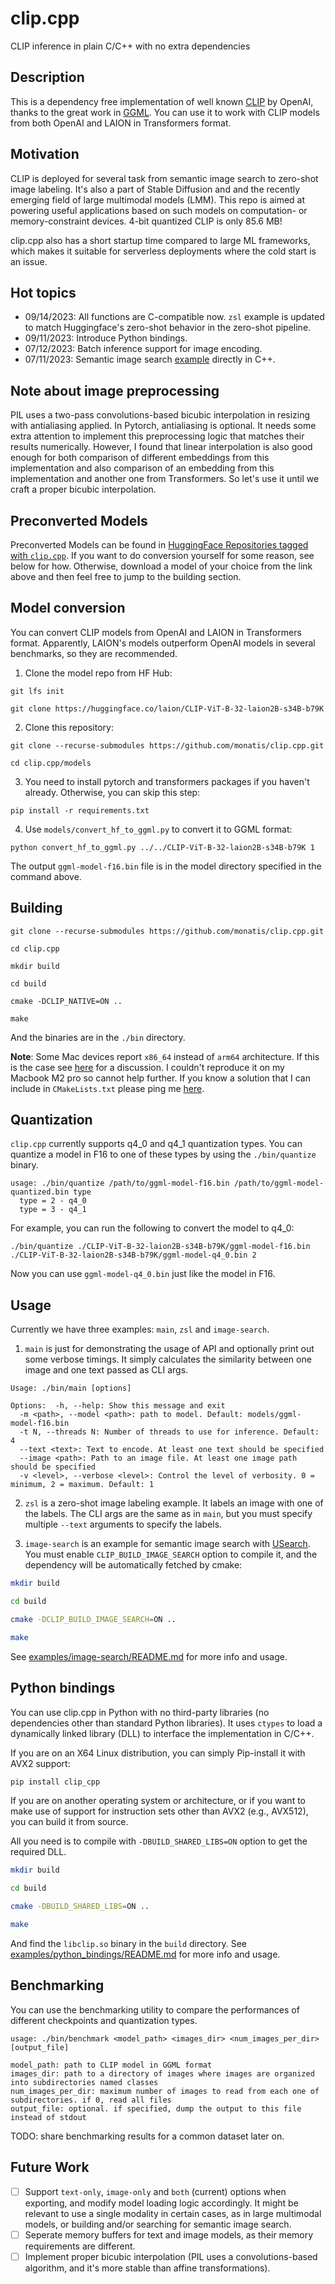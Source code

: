 # clip.cpp
CLIP inference in plain C/C++ with no extra dependencies

## Description
This is a dependency free implementation of well known [CLIP](https://github.com/openai/clip) by OpenAI,
thanks to the great work in [GGML](https://github.com/ggerganov/ggml).
You can use it to work with CLIP models from both OpenAI and LAION
in Transformers format.

## Motivation
CLIP is deployed for several task from semantic image search to zero-shot image labeling.
It's also a part of Stable Diffusion and and the recently emerging field of large multimodal models (LMM).
This repo is aimed at powering useful applications based on such models on computation- or memory-constraint devices.
4-bit quantized CLIP is only 85.6 MB!

clip.cpp also has a short startup time compared to large ML frameworks, which makes it suitable for serverless deployments where the cold start is an issue.

## Hot topics
- 09/14/2023: All functions are C-compatible now. `zsl` example is updated to match Huggingface's zero-shot behavior in the zero-shot pipeline.
- 09/11/2023: Introduce Python bindings.
- 07/12/2023: Batch inference support for image encoding.
- 07/11/2023: Semantic image search [example](examples/image-search/README.md) directly in C++.

## Note about image preprocessing
PIL uses a two-pass convolutions-based bicubic interpolation in resizing with antialiasing applied. In Pytorch, antialiasing is optional. It needs some extra attention to implement this preprocessing logic that matches their results numerically. However, I found that linear interpolation is also good enough for both comparison of different embeddings from this implementation and also comparison of an embedding from this implementation and another one from Transformers. So let's use it until we craft a proper bicubic interpolation.


## Preconverted Models
Preconverted Models can be found in [HuggingFace Repositories tagged with `clip.cpp`](https://huggingface.co/models?other=clip.cpp).
If you want to do conversion yourself for some reason, see below for how.
Otherwise, download a model of your choice from the link above and then feel free to jump to the building section.

## Model conversion
You can convert CLIP models from OpenAI and LAION in Transformers format. Apparently, LAION's models outperform OpenAI models in several benchmarks, so they are recommended.

1. Clone the model repo from HF Hub:

```shell
git lfs init

git clone https://huggingface.co/laion/CLIP-ViT-B-32-laion2B-s34B-b79K
```

2. Clone this repository:

```shell
git clone --recurse-submodules https://github.com/monatis/clip.cpp.git

cd clip.cpp/models
```

3. You need to install pytorch and transformers packages if you haven't already. Otherwise, you can skip this step:

```shell
pip install -r requirements.txt
```

4. Use `models/convert_hf_to_ggml.py` to convert it to GGML format:

```shell
python convert_hf_to_ggml.py ../../CLIP-ViT-B-32-laion2B-s34B-b79K 1
```

The output `ggml-model-f16.bin` file is in the model directory specified in the command above.

## Building
```shell
git clone --recurse-submodules https://github.com/monatis/clip.cpp.git

cd clip.cpp

mkdir build

cd build

cmake -DCLIP_NATIVE=ON ..

make
```

And the binaries are in the `./bin` directory.

**Note**: Some Mac devices report `x86_64` instead of `arm64` architecture. If this is the case see [here](https://github.com/ggerganov/whisper.cpp/issues/66#issuecomment) for a discussion.
I couldn't reproduce it on my Macbook M2 pro so cannot help further. If you know a solution that I can include in `CMakeLists.txt` please ping me [here](https://github.com/monatis/clip.cpp/issues/24).

## Quantization
`clip.cpp` currently supports q4_0 and q4_1 quantization types.
You can quantize a model in F16 to one of these types by using the `./bin/quantize` binary.

```
usage: ./bin/quantize /path/to/ggml-model-f16.bin /path/to/ggml-model-quantized.bin type                                 
  type = 2 - q4_0                                                                                                       
  type = 3 - q4_1                                                                                                       
```

For example, you can run the following to convert the model to q4_0:

```shell
./bin/quantize ./CLIP-ViT-B-32-laion2B-s34B-b79K/ggml-model-f16.bin ./CLIP-ViT-B-32-laion2B-s34B-b79K/ggml-model-q4_0.bin 2
```

Now you can use `ggml-model-q4_0.bin` just like the model in F16.

## Usage
Currently we have three examples: `main`, `zsl` and `image-search`.

1. `main` is just for demonstrating the usage of API and optionally print out some verbose timings. It simply calculates the similarity between one image and one text passed as CLI args.

```
Usage: ./bin/main [options]                                                                                             
                                                                                                                        
Options:  -h, --help: Show this message and exit                                                                        
  -m <path>, --model <path>: path to model. Default: models/ggml-model-f16.bin                                          
  -t N, --threads N: Number of threads to use for inference. Default: 4                                                 
  --text <text>: Text to encode. At least one text should be specified                                                  
  --image <path>: Path to an image file. At least one image path should be specified                                    
  -v <level>, --verbose <level>: Control the level of verbosity. 0 = minimum, 2 = maximum. Default: 1                    
```

2. `zsl` is a zero-shot image labeling example. It labels an image with one of the labels.
The CLI args are the same as in `main`,
but you must specify multiple `--text` arguments to specify the labels.

3. `image-search` is an example for semantic image search with [USearch](https://github.com/unum-cloud/usearch/).
You must enable `CLIP_BUILD_IMAGE_SEARCH` option to compile it, and the dependency will be automatically fetched by cmake:

```sh
mkdir build

cd build

cmake -DCLIP_BUILD_IMAGE_SEARCH=ON ..

make
```

See [examples/image-search/README.md](examples/image-search/README.md) for more info and usage.

## Python bindings
You can use clip.cpp in Python with no third-party libraries (no dependencies other than standard Python libraries).
It uses `ctypes` to load a dynamically linked library (DLL) to interface the implementation in C/C++.

If you are on an X64 Linux distribution, you can simply Pip-install it with AVX2 support:

```sh
pip install clip_cpp
```

If you are on another operating system or architecture,
or if you want to make use of support for instruction sets other than AVX2 (e.g., AVX512),
you can build it from source.

All you need is to compile with `-DBUILD_SHARED_LIBS=ON` option to get the required DLL.

```sh
mkdir build

cd build

cmake -DBUILD_SHARED_LIBS=ON ..

make
```

And find the `libclip.so` binary in the `build` directory.
See [examples/python_bindings/README.md](examples/python_bindings/README.md) for more info and usage.


## Benchmarking
You can use the benchmarking utility to compare the performances of different checkpoints and quantization types.

```
usage: ./bin/benchmark <model_path> <images_dir> <num_images_per_dir> [output_file]                                     
                                                                                                                        
model_path: path to CLIP model in GGML format                                                                           
images_dir: path to a directory of images where images are organized into subdirectories named classes                  
num_images_per_dir: maximum number of images to read from each one of subdirectories. if 0, read all files              
output_file: optional. if specified, dump the output to this file instead of stdout                                     
```


TODO: share benchmarking results for a common dataset later on.

## Future Work
- [ ] Support `text-only`, `image-only` and `both` (current) options when exporting, and modify model loading logic accordingly. It might be relevant to use a single modality in certain cases, as in large multimodal models, or building and/or searching for semantic image search.
- [ ] Seperate memory buffers for text and image models, as their memory requirements are different.
- [ ] Implement proper bicubic interpolation (PIL uses a convolutions-based algorithm, and it's more stable than affine transformations).
